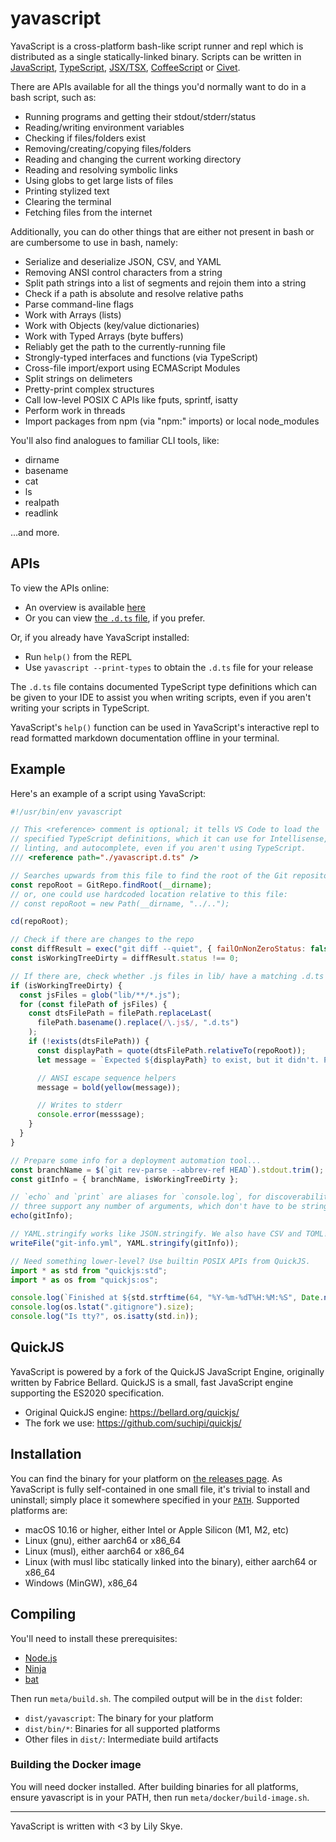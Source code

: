 # yavascript

YavaScript is a cross-platform bash-like script runner and repl which is distributed as a single
statically-linked binary. Scripts can be written in [JavaScript](https://en.wikipedia.org/wiki/JavaScript), [TypeScript](https://www.typescriptlang.org/), [JSX/TSX](https://react.dev/learn/writing-markup-with-jsx), [CoffeeScript](https://coffeescript.org/) or [Civet](https://civet.dev/).

There are APIs available for all the things you'd normally want to do in
a bash script, such as:

- Running programs and getting their stdout/stderr/status
- Reading/writing environment variables
- Checking if files/folders exist
- Removing/creating/copying files/folders
- Reading and changing the current working directory
- Reading and resolving symbolic links
- Using globs to get large lists of files
- Printing stylized text
- Clearing the terminal
- Fetching files from the internet

Additionally, you can do other things that are either not present in bash or are cumbersome to use in bash, namely:

- Serialize and deserialize JSON, CSV, and YAML
- Removing ANSI control characters from a string
- Split path strings into a list of segments and rejoin them into a string
- Check if a path is absolute and resolve relative paths
- Parse command-line flags
- Work with Arrays (lists)
- Work with Objects (key/value dictionaries)
- Work with Typed Arrays (byte buffers)
- Reliably get the path to the currently-running file
- Strongly-typed interfaces and functions (via TypeScript)
- Cross-file import/export using ECMAScript Modules
- Split strings on delimeters
- Pretty-print complex structures
- Call low-level POSIX C APIs like fputs, sprintf, isatty
- Perform work in threads
- Import packages from npm (via "npm:" imports) or local node_modules

You'll also find analogues to familiar CLI tools, like:

- dirname
- basename
- cat
- ls
- realpath
- readlink

...and more.

## APIs

To view the APIs online:

- An overview is available [here](/meta/generated-docs/README.md)
- Or you can view [the `.d.ts` file](./yavascript.d.ts), if you prefer.

Or, if you already have YavaScript installed:

- Run `help()` from the REPL
- Use `yavascript --print-types` to obtain the `.d.ts` file for your release

The `.d.ts` file contains documented TypeScript type definitions which can be given to your IDE to assist you when writing scripts, even if you aren't writing your scripts in TypeScript.

YavaScript's `help()` function can be used in YavaScript's interactive repl to read formatted markdown documentation offline in your terminal.

## Example

Here's an example of a script using YavaScript:

```js
#!/usr/bin/env yavascript

// This <reference> comment is optional; it tells VS Code to load the
// specified TypeScript definitions, which it can use for Intellisense,
// linting, and autocomplete, even if you aren't using TypeScript.
/// <reference path="./yavascript.d.ts" />

// Searches upwards from this file to find the root of the Git repository
const repoRoot = GitRepo.findRoot(__dirname);
// or, one could use hardcoded location relative to this file:
// const repoRoot = new Path(__dirname, "../..");

cd(repoRoot);

// Check if there are changes to the repo
const diffResult = exec("git diff --quiet", { failOnNonZeroStatus: false });
const isWorkingTreeDirty = diffResult.status !== 0;

// If there are, check whether .js files in lib/ have a matching .d.ts file.
if (isWorkingTreeDirty) {
  const jsFiles = glob("lib/**/*.js");
  for (const filePath of jsFiles) {
    const dtsFilePath = filePath.replaceLast(
      filePath.basename().replace(/\.js$/, ".d.ts")
    );
    if (!exists(dtsFilePath)) {
      const displayPath = quote(dtsFilePath.relativeTo(repoRoot));
      let message = `Expected ${displayPath} to exist, but it didn't. Please add .d.ts files for all .js files under 'lib/'.`;

      // ANSI escape sequence helpers
      message = bold(yellow(message));

      // Writes to stderr
      console.error(messsage);
    }
  }
}

// Prepare some info for a deployment automation tool...
const branchName = $(`git rev-parse --abbrev-ref HEAD`).stdout.trim();
const gitInfo = { branchName, isWorkingTreeDirty };

// `echo` and `print` are aliases for `console.log`, for discoverability. All
// three support any number of arguments, which don't have to be strings.
echo(gitInfo);

// YAML.stringify works like JSON.stringify. We also have CSV and TOML!
writeFile("git-info.yml", YAML.stringify(gitInfo));

// Need something lower-level? Use builtin POSIX APIs from QuickJS.
import * as std from "quickjs:std";
import * as os from "quickjs:os";

console.log(`Finished at ${std.strftime(64, "%Y-%m-%dT%H:%M:%S", Date.now())}`);
console.log(os.lstat(".gitignore").size);
console.log("Is tty?", os.isatty(std.in));
```

## QuickJS

YavaScript is powered by a fork of the QuickJS JavaScript Engine, originally
written by Fabrice Bellard. QuickJS is a small, fast JavaScript engine
supporting the ES2020 specification.

- Original QuickJS engine: https://bellard.org/quickjs/
- The fork we use: https://github.com/suchipi/quickjs/

## Installation

You can find the binary for your platform on [the releases page](https://github.com/suchipi/yavascript/releases). As YavaScript is fully self-contained in one small file, it's trivial to install and uninstall; simply place it somewhere specified in your [`PATH`](https://superuser.com/a/284351). Supported platforms are:

- macOS 10.16 or higher, either Intel or Apple Silicon (M1, M2, etc)
- Linux (gnu), either aarch64 or x86_64
- Linux (musl), either aarch64 or x86_64
- Linux (with musl libc statically linked into the binary), either aarch64 or x86_64
- Windows (MinGW), x86_64

## Compiling

You'll need to install these prerequisites:

- [Node.js](https://nodejs.org/en)
- [Ninja](https://ninja-build.org/)
- [bat](https://github.com/sharkdp/bat)

Then run `meta/build.sh`. The compiled output will be in the `dist` folder:

- `dist/yavascript`: The binary for your platform
- `dist/bin/*`: Binaries for all supported platforms
- Other files in `dist/`: Intermediate build artifacts

### Building the Docker image

You will need docker installed. After building binaries for all platforms, ensure yavascript is in your PATH, then run `meta/docker/build-image.sh`.

---

YavaScript is written with <3 by Lily Skye.
